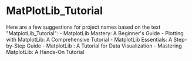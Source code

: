 # MatPlotLib_Tutorial
Here are a few suggestions for project names based on the text "MatplotLib_Tutorial": - MatplotLib Mastery: A Beginner's Guide - Plotting with MatplotLib: A Comprehensive Tutorial - MatplotLib Essentials: A Step-by-Step Guide - MatplotLib : A Tutorial for Data Visualization - Mastering MatplotLib: A Hands-On Tutorial
